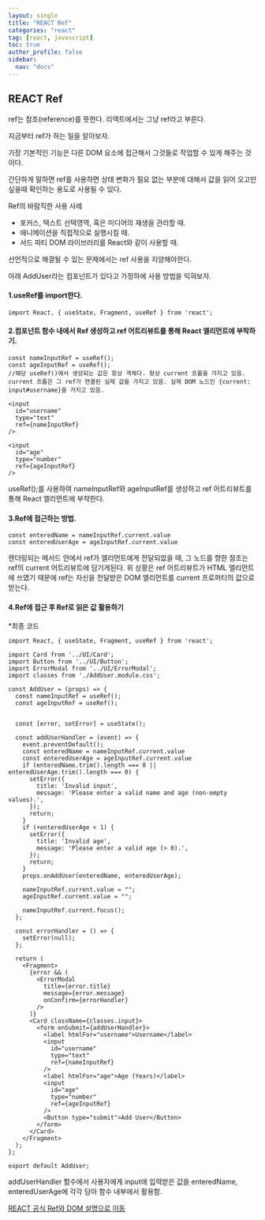 ```yaml
---
layout: single
title: "REACT Ref"
categories: "react"
tag: [react, javascript]
toc: true
author_profile: false
sidebar:
  nav: "docs"
---
```


## REACT Ref
ref는 참조(reference)를 뜻한다. 리액트에서는 그냥 ref라고 부른다.

지금부터 ref가 하는 일을 알아보자.

가장 기본적인 기능은 다른 DOM 요소에 접근해서 그것들로 작업할 수 있게 해주는 것이다. 

간단하게 말하면 ref를 사용하면 상태 변화가 필요 없는 부분에 대해서 값을 읽어 오고만 싶을때 확인하는 용도로 사용될 수 있다.

Ref의 바람직한 사용 사례
* 포커스, 텍스트 선택영역, 혹은 미디어의 재생을 관리할 때.
* 애니메이션을 직접적으로 실행시킬 때.
* 서드 파티 DOM 라이브러리를 React와 같이 사용할 때.

선언적으로 해결될 수 있는 문제에서는 ref 사용을 지양해야한다.

아래 AddUser라는 컴포넌트가 있다고 가정하에 사용 방법을 익혀보자.

#### 1.useRef를 import한다.

```
import React, { useState, Fragment, useRef } from 'react';
```

#### 2.컴포넌트 함수 내에서 Ref 생성하고 ref 어트리뷰트를 통해 React 엘리먼트에 부착하기.

```
const nameInputRef = useRef();
const ageInputRef = useRef();
//해당 useRef()에서 생성되는 값은 항상 객체다. 항상 current 프롭을 가지고 있음. current 프롭은 그 ref가 연결된 실제 값을 가지고 있음. 실제 DOM 노드인 {current: input#username}을 가지고 있음.

<input
  id="username"
  type="text"
  ref={nameInputRef}
/>

<input
  id="age"
  type="number"
  ref={ageInputRef}
/>
```
useRef();를 사용하여 nameInputRef와 ageInputRef를 생성하고 
ref 어트리뷰트를 통해 React 엘리먼트에 부착한다.


#### 3.Ref에 접근하는 방법.

```
const enteredName = nameInputRef.current.value
const enteredUserAge = ageInputRef.current.value
```

렌더링되는 메서드 안에서 ref가 엘리먼트에게 전달되었을 때, 그 노드를 향한 참조는 ref의 current 어트리뷰트에 담기게된다.
위 상황은 ref 어트리뷰트가 HTML 엘리먼트에 쓰였기 때문에 ref는 자신을 전달받은 DOM 엘리먼트를 current 프로퍼티의 값으로 받는다.


#### 4.Ref에 접근 후 Ref로 읽은 값 활용하기

*최종 코드
```
import React, { useState, Fragment, useRef } from 'react';

import Card from '../UI/Card';
import Button from '../UI/Button';
import ErrorModal from '../UI/ErrorModal';
import classes from './AddUser.module.css';

const AddUser = (props) => {
  const nameInputRef = useRef();
  const ageInputRef = useRef();


  const [error, setError] = useState();

  const addUserHandler = (event) => {
    event.preventDefault();
    const enteredName = nameInputRef.current.value
    const enteredUserAge = ageInputRef.current.value
    if (enteredName.trim().length === 0 || enteredUserAge.trim().length === 0) {
      setError({
        title: 'Invalid input',
        message: 'Please enter a valid name and age (non-empty values).',
      });
      return;
    }
    if (+enteredUserAge < 1) {
      setError({
        title: 'Invalid age',
        message: 'Please enter a valid age (> 0).',
      });
      return;
    }
    props.onAddUser(enteredName, enteredUserAge);

    nameInputRef.current.value = "";
    ageInputRef.current.value = "";

    nameInputRef.current.focus();
  };

  const errorHandler = () => {
    setError(null);
  };

  return (
    <Fragment>
      {error && (
        <ErrorModal
          title={error.title}
          message={error.message}
          onConfirm={errorHandler}
        />
      )}
      <Card className={classes.input}>
        <form onSubmit={addUserHandler}>
          <label htmlFor="username">Username</label>
          <input
            id="username"
            type="text"
            ref={nameInputRef}
          />
          <label htmlFor="age">Age (Years)</label>
          <input
            id="age"
            type="number"
            ref={ageInputRef}
          />
          <Button type="submit">Add User</Button>
        </form>
      </Card>
    </Fragment>
  );
};

export default AddUser;
```

addUserHandler 함수에서 사용자에게 input에 입력받은 값을 enteredName, enteredUserAge에 각각 담아 함수 내부에서 활용함.

[REACT 공식 Ref와 DOM 설명으로 이동](https://ko.reactjs.org/docs/refs-and-the-dom.html)